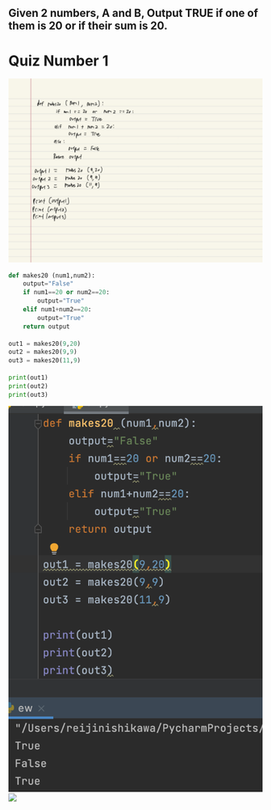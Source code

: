 ## Given 2 numbers, A and B, Output TRUE if one of them is 20 or if their sum is 20.

# Quiz Number 1
![](3.9.png)

```.py
def makes20 (num1,num2):
    output="False"
    if num1==20 or num2==20:
        output="True"
    elif num1+num2==20:
        output="True"
    return output

out1 = makes20(9,20)
out2 = makes20(9,9)
out3 = makes20(11,9)

print(out1)
print(out2)
print(out3)
```

![](quiz1out.png)
![](quiz1flow.jpeg)
